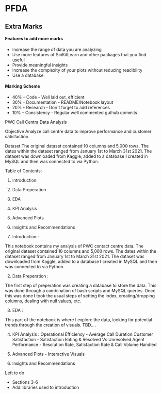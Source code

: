 # PFDA

## Extra Marks 

#### Features to add more marks

- Increase the range of data you are analyzing 
- Use more features of SciKitLearn and other packages that you find useful
- Provide meaningful insights
- Increase the complexity of your plots without reducing readibility 
- Use a database


#### Marking Scheme

- 40% - Code - Well laid out, efficient
- 30% - Documentation - README/Notebook layout
- 20% - Research - Don't forget to add references
- 10% - Consistency - Regular well commented guthub commits


PWC Call Centra Data Analysis

Objective 
Analyze call centre data to improve performance and customer satisfaction.

Dataset 
The original dataset contained 10 columns and 5,000 rows. The dates within the dataset ranged from January 1st to March 31st 2021. The dataset was downloaded from Kaggle, added to a database I created in MySQL and then was connected to via Python.

Table of Contents:
1. Introduction
2. Data Preperation
3. EDA
4. KPI Analysis
5. Advanced Plots
6. Insights and Recommendations


1. Introduction : 

This notebook contains my analysis of PWC contact centre data. The original dataset contained 10 columns and 5,000 rows. The dates within the dataset ranged from January 1st to March 31st 2021. The dataset was downloaded from Kaggle, added to a database I created in MySQL and then was connected to via Python.

2. Data Preperation :

The first step of preperation was creating a database to store the data. This was done through a combination of bash scripts and MySQL queries. Once this was done I took the usual steps of setting the index, creating/dropping columns, dealing with null values, etc.

3. EDA :

This part of the notebook is where I explore the data, looking for potential trends through the creation of visuals. TBD....

4. KPI Analysis :
Operational Efficiency - Average Call Duration
Customer Satisfaction - Satisfaction Rating & Resolved Vs Unresolved
Agent Performance - Resolution Rate, Satisfaction Rate & Call Volume Handled

5. Advanced Plots - Interactive Visuals

6. Insights and Recommendations

Left to do
- Sections 3-6
- Add libraries used to introduction


